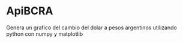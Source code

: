 # ApiBCRA
Genera un grafico del cambio del dolar a pesos argentinos utilizando python con numpy y matplotlib
